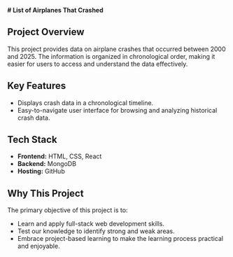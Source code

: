 
**# List of Airplanes That Crashed**

## Project Overview
This project provides data on airplane crashes that occurred between 2000 and 2025. The information is organized in chronological order, making it easier for users to access and understand the data effectively.

    
## Key Features
- Displays crash data in a chronological timeline.
- Easy-to-navigate user interface for browsing and analyzing historical crash data.


## Tech Stack
- **Frontend:** HTML, CSS, React
- **Backend:** MongoDB
- **Hosting:** GitHub


## Why This Project
The primary objective of this project is to:
- Learn and apply full-stack web development skills.
- Test our knowledge to identify strong and weak areas.
- Embrace project-based learning to make the learning process practical and enjoyable.

 